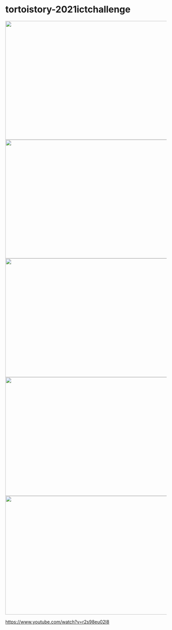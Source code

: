 # tortoistory-2021ictchallenge

<img src = "https://user-images.githubusercontent.com/90877724/158593601-a578b2f2-a7bc-4253-9415-f73cabd1a4d0.png" width = "700" height = "370">
<img src = "https://user-images.githubusercontent.com/90877724/158594317-16c19d27-c9ac-4cc7-b19e-e5c41be0a470.png" width = "700" height = "370">
<img src = "https://user-images.githubusercontent.com/90877724/158594325-6a787e2b-1683-45fa-b8f5-cef480ff2a39.png" width = "700" height = "370">
<img src = "https://user-images.githubusercontent.com/90877724/158593642-0c158c6a-9ac9-4163-af49-13600be12b8a.png" width = "700" height = "370">
<img src = "https://user-images.githubusercontent.com/90877724/158593680-7aa27e18-131d-4d11-a011-123b4a21db1c.png" width = "700" height = "370">

https://www.youtube.com/watch?v=r2s98eu02l8
